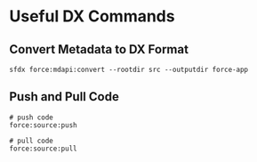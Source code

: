 # Useful DX Commands

## Convert Metadata to DX Format

``` shell
sfdx force:mdapi:convert --rootdir src --outputdir force-app
```

## Push and Pull Code

``` shell
# push code
force:source:push
```

``` shell
# pull code
force:source:pull
```
